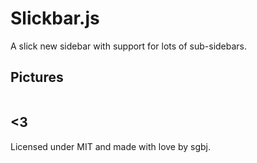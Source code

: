 # Slickbar.js

A slick new sidebar with support for lots of sub-sidebars.

## Pictures

![]()

## <3

Licensed under MIT and made with love by sgbj.